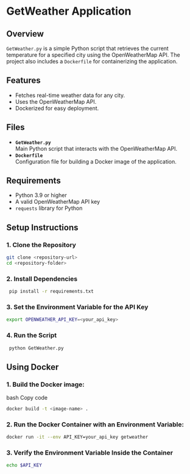 # GetWeather Application

## Overview
`GetWeather.py` is a simple Python script that retrieves the current temperature for a specified city using the OpenWeatherMap API. The project also includes a `Dockerfile` for containerizing the application.

## Features
- Fetches real-time weather data for any city.
- Uses the OpenWeatherMap API.
- Dockerized for easy deployment.

## Files
- **`GetWeather.py`**  
  Main Python script that interacts with the OpenWeatherMap API.
- **`Dockerfile`**  
  Configuration file for building a Docker image of the application.

## Requirements
- Python 3.9 or higher
- A valid OpenWeatherMap API key
- `requests` library for Python

## Setup Instructions

### 1. Clone the Repository
```bash
git clone <repository-url>
cd <repository-folder>
```

### 2. Install Dependencies
```bash
 pip install -r requirements.txt
```

### 3. Set the Environment Variable for the API Key
```bash
export OPENWEATHER_API_KEY=<your_api_key>
```

### 4. Run the Script
```bash
 python GetWeather.py
```

## Using Docker

### 1. Build the Docker image:

bash
Copy code

```bash
docker build -t <image-name> .
```
### 2. Run the Docker Container with an Environment Variable:

```bash
docker run -it --env API_KEY=your_api_key getweather
```
### 3. Verify the Environment Variable Inside the Container
  
```bash
echo $API_KEY
```